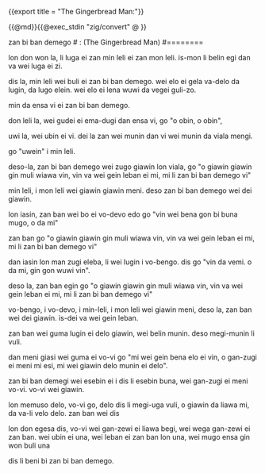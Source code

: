 {{export title = "The Gingerbread Man:"}}

{{@md}}{{@exec_stdin "zig/convert" @ }}

zan bi ban demego # : (The Gingerbread Man)
#========

lon don won la, li luga ei zan min leli ei zan mon leli. is-mon li belin egi dan va wei luga ei zi.

dis la, min leli wei buli ei zan bi ban demego. wei elo ei gela va-delo da lugin, da lugo elein. wei elo ei lena wuwi da vegei guli-zo.

min da ensa vi ei zan bi ban demego.

don leli la, wei gudei ei ema-dugi dan ensa vi, go "o obin, o obin",

uwi la, wei ubin ei vi. dei la zan wei munin dan vi wei munin da viala mengi.

go "uwein" i min leli.

deso-la, zan bi ban demego wei zugo giawin lon viala, go "o giawin giawin gin muli wiawa vin, vin va wei gein leban ei mi, mi li zan bi ban demego vi"

min leli, i mon leli wei giawin giawin meni. deso zan bi ban demego wei dei giawin.

lon iasin, zan ban wei bo ei vo-devo edo go "vin wei bena gon bi buna mugo, o da mi"

zan ban go "o giawin giawin gin muli wiawa vin, vin va wei gein leban ei mi, mi li zan bi ban demego vi"

dan iasin lon man zugi eleba, li wei lugin i vo-bengo. dis go "vin da vemi. o da mi, gin gon wuwi vin".

deso la, zan ban egin go "o giawin giawin gin muli wiawa vin, vin va wei gein leban ei mi, mi li zan bi ban demego vi"

vo-bengo, i vo-devo, i min-leli, i mon leli wei giawin meni, deso la, zan ban wei dei giawin. is-dei va wei gein leban.

zan ban wei guma lugin ei delo giawin, wei belin munin. deso megi-munin li vuli.

dan meni giasi wei guma ei vo-vi go "mi wei gein bena elo ei vin, o gan-zugi ei meni mi esi, mi wei giawin delo munin ei delo".

zan bi ban demegi wei esebin ei i dis li esebin buna, wei gan-zugi ei meni vo-vi. vo-vi wei giawin.

lon memuso delo, vo-vi go, delo dis li megi-uga vuli, o giawin da liawa mi, da va-li velo delo.  zan ban wei dis 

lon don egesa dis, vo-vi wei gan-zewi ei liawa begi, wei wega gan-zewi ei zan ban. wei ubin ei una, wei leban ei zan ban lon una, wei mugo ensa gin won buli una

dis li beni bi zan bi ban demego.










